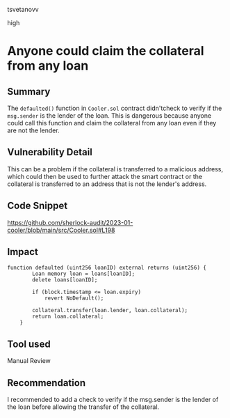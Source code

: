 tsvetanovv

high

# Anyone could claim the collateral from any loan

## Summary
The `defaulted()` function in `Cooler.sol` contract didn'tcheck to verify if the `msg.sender` is the lender of the loan. This is dangerous because anyone could call this function and claim the collateral from any loan even if they are not the lender. 

## Vulnerability Detail
This can be a problem if the collateral is transferred to a malicious address, which could then be used to further attack the smart contract or the collateral is transferred to an address that is not the lender's address.

## Code Snippet
https://github.com/sherlock-audit/2023-01-cooler/blob/main/src/Cooler.sol#L198

## Impact
```solidity
function defaulted (uint256 loanID) external returns (uint256) {
        Loan memory loan = loans[loanID];
        delete loans[loanID];

        if (block.timestamp <= loan.expiry) 
            revert NoDefault();

        collateral.transfer(loan.lender, loan.collateral);
        return loan.collateral;
    }
```

## Tool used

Manual Review

## Recommendation
I recommended to add a check to verify if the msg.sender is the lender of the loan before allowing the transfer of the collateral.